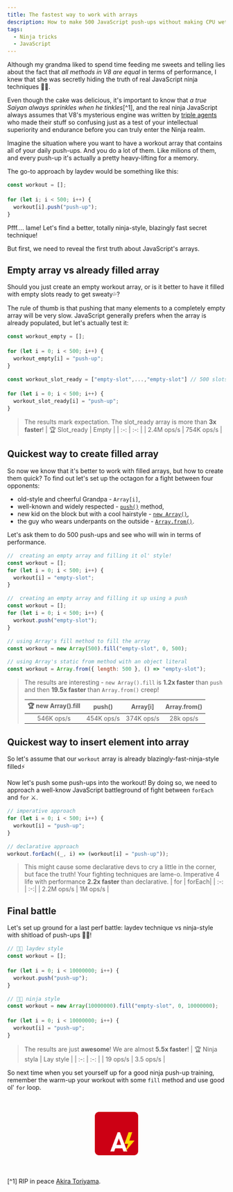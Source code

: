 ```yaml
---
title: The fastest way to work with arrays
description: How to make 500 JavaScript push-ups without making CPU wet.
tags:
  - Ninja tricks
  - JavaScript
---
```


Although my grandma liked to spend time feeding me sweets and telling lies about the fact that _all methods in V8 are equal_ in terms of performance, I knew that she was secretly hiding the truth of real JavaScript ninja techniques 🥷🏻.

Even though the cake was delicious, it's important to know that _a true Saiyan always sprinkles when he tinkles_[^1], and the real ninja JavaScript always assumes that V8's mysterious engine was written by [triple agents](https://en.wikipedia.org/wiki/Double_agent#Triple_agent) who made their stuff so confusing just as a test of your intellectual superiority and endurance before you can truly enter the Ninja realm.

Imagine the situation where you want to have a workout array that contains all of your daily push-ups. And you do a lot of them. Like milions of them, and every push-up it's actually a pretty heavy-lifting for a memory.

The go-to approach by laydev would be something like this:

```js
const workout = [];

for (let i; i < 500; i++) {
  workout[i].push("push-up");
}
```

Pfff.... lame! Let's find a better, totally ninja-style, blazingly fast secret technique!

But first, we need to reveal the first truth about JavaScript's arrays.

## Empty array vs already filled array

Should you just create an empty workout array, or is it better to have it filled with empty slots ready to get sweaty💦?

The rule of thumb is that pushing that many elements to a completely empty array will be very slow. JavaScript generally prefers when the array is already populated, but let's actually test it:

```js
const workout_empty = [];

for (let i = 0; i < 500; i++) {
  workout_empty[i] = "push-up";
}
```

```js
const workout_slot_ready = ["empty-slot",...,"empty-slot"] // 500 slots

for (let i = 0; i < 500; i++) {
  workout_slot_ready[i] = "push-up";
}
```

> The results mark expectation. The slot_ready array is more than **3x faster**!
> | 🏆 Slot_ready | Empty |
> | :-: | :-: |
> | 2.4M ops/s | 754K ops/s |

## Quickest way to create filled array

So now we know that it's better to work with filled arrays, but how to create them quick? To find out let's set up the octagon for a fight between four opponents:

- old-style and cheerful Grandpa - `Array[i]`,
- well-known and widely respected - [`push()`](https://developer.mozilla.org/en-US/docs/Web/JavaScript/Reference/Global_Objects/Array/push) method,
- new kid on the block but with a cool hairstyle - [`new Array()`](https://developer.mozilla.org/en-US/docs/Web/JavaScript/Reference/Global_Objects/Array/Array#array_constructor_with_a_single_parameter),
- the guy who wears underpants on the outside - [`Array.from()`](https://developer.mozilla.org/en-US/docs/Web/JavaScript/Reference/Global_Objects/Array/from).

Let's ask them to do 500 push-ups and see who will win in terms of performance.

```js
//  creating an empty array and filling it ol' style!
const workout = [];
for (let i = 0; i < 500; i++) {
  workout[i] = "empty-slot";
}
```

```js
//  creating an empty array and filling it up using a push
const workout = [];
for (let i = 0; i < 500; i++) {
  workout.push("empty-slot");
}
```

```js
// using Array's fill method to fill the array
const workout = new Array(500).fill("empty-slot", 0, 500);
```

```js
// using Array's static from method with an object literal
const workout = Array.from({ length: 500 }, () => "empty-slot");
```

> The results are interesting - `new Array().fill` is **1.2x faster** than `push` and then **19.5x faster** than `Array.from()` creep!
>
> <div aling="center">
>
> | 🏆 new Array().fill |   push()   | Array\[i\] | Array.from() |
> | :-----------------: | :--------: | :--------: | :----------: |
> |     546K ops/s      | 454K ops/s | 374K ops/s |  28k ops/s   |

> <div>

## Quickest way to insert element into array

So let's assume that our `workout` array is already blazingly-fast-ninja-style filled⚡

Now let's push some push-ups into the workout! By doing so, we need to approach a well-know JavaScript battleground of fight between `forEach` and `for` ⚔️.

```js
// imperative approach
for (let i = 0; i < 500; i++) {
  workout[i] = "push-up";
}
```

```js
// declarative approach
workout.forEach((_, i) => (workout[i] = "push-up"));
```

> This might cause some declarative devs to cry a little in the corner, but face the truth! Your fighting techniques are lame-o. Imperative 4 life with performance **2.2x faster** than declarative.
> | for | forEach|
> | :-: | :-:|
> | 2.2M ops/s | 1M ops/s |

## Final battle

Let's set up ground for a last perf battle: laydev technique vs ninja-style with shitload of push-ups 💪🏻!

```js
// 👴🏻 laydev style
const workout = [];

for (let i = 0; i < 10000000; i++) {
  workout.push("push-up");
}
```

```js
// 🥷🏻 ninja style
const workout = new Array(10000000).fill("empty-slot", 0, 10000000);

for (let i = 0; i < 10000000; i++) {
  workout[i] = "push-up";
}
```

> The results are just **awesome**! We are almost **5.5x faster**!
> | 🏆 Ninja styla | Lay style |
> | :-: | :-: |
> | 19 ops/s | 3.5 ops/s |

So next time when you set yourself up for a good ninja push-up training, remember the warm-up your workout with some `fill` method and use good ol' `for` loop.

<br>
<br>

<div align="center">
    <img src="/img/AnnoyScript_logo.svg"  alt="AnnoyScript logo" height="100" width="100"/>
</div>

<br>
<br>

[^1] RIP in peace [Akira Toriyama](https://www.youtube.com/watch?v=7pSmhZFbCy0).
